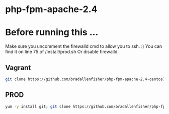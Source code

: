 # php-fpm-apache-2.4
# Before running this ...

Make sure you uncomment the firewalld cmd to allow you to ssh. :) You can find it on line 75 of /install/prod.sh
Or disable firewalld.

## Vagrant
```bash
git clone https://github.com/bradallenfisher/php-fpm-apache-2.4-centos7.git; cd php-fpm-apache-2.4-centos7; vagrant up
```

## PROD
```bash
yum -y install git; git clone https://github.com/bradallenfisher/php-fpm-apache-2.4-centos7.git; cd php-fpm-apache-2.4-centos7/intall; chmod 700 prod.sh; ./prod.sh
```

